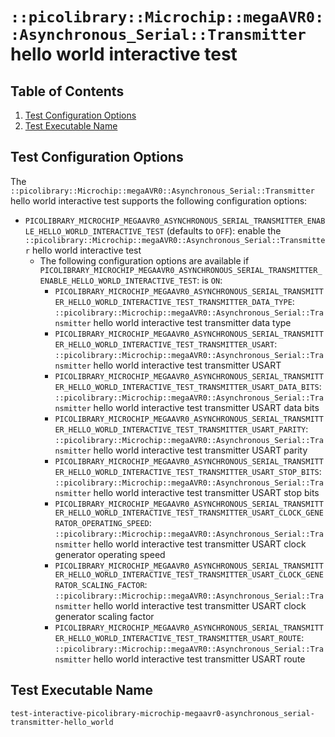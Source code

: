 # `::picolibrary::Microchip::megaAVR0::Asynchronous_Serial::Transmitter` hello world interactive test

## Table of Contents
1. [Test Configuration Options](#test-configuration-options)
1. [Test Executable Name](#test-executable-name)

## Test Configuration Options
The `::picolibrary::Microchip::megaAVR0::Asynchronous_Serial::Transmitter` hello world
interactive test supports the following configuration options:
- `PICOLIBRARY_MICROCHIP_MEGAAVR0_ASYNCHRONOUS_SERIAL_TRANSMITTER_ENABLE_HELLO_WORLD_INTERACTIVE_TEST`
  (defaults to `OFF`): enable the
  `::picolibrary::Microchip::megaAVR0::Asynchronous_Serial::Transmitter` hello world
  interactive test
    - The following configuration options are available if
      `PICOLIBRARY_MICROCHIP_MEGAAVR0_ASYNCHRONOUS_SERIAL_TRANSMITTER_ENABLE_HELLO_WORLD_INTERACTIVE_TEST`:
      is `ON`:
        - `PICOLIBRARY_MICROCHIP_MEGAAVR0_ASYNCHRONOUS_SERIAL_TRANSMITTER_HELLO_WORLD_INTERACTIVE_TEST_TRANSMITTER_DATA_TYPE`:
          `::picolibrary::Microchip::megaAVR0::Asynchronous_Serial::Transmitter` hello
          world interactive test transmitter data type
        - `PICOLIBRARY_MICROCHIP_MEGAAVR0_ASYNCHRONOUS_SERIAL_TRANSMITTER_HELLO_WORLD_INTERACTIVE_TEST_TRANSMITTER_USART`:
          `::picolibrary::Microchip::megaAVR0::Asynchronous_Serial::Transmitter` hello
          world interactive test transmitter USART
        - `PICOLIBRARY_MICROCHIP_MEGAAVR0_ASYNCHRONOUS_SERIAL_TRANSMITTER_HELLO_WORLD_INTERACTIVE_TEST_TRANSMITTER_USART_DATA_BITS`:
          `::picolibrary::Microchip::megaAVR0::Asynchronous_Serial::Transmitter` hello
          world interactive test transmitter USART data bits
        - `PICOLIBRARY_MICROCHIP_MEGAAVR0_ASYNCHRONOUS_SERIAL_TRANSMITTER_HELLO_WORLD_INTERACTIVE_TEST_TRANSMITTER_USART_PARITY`:
          `::picolibrary::Microchip::megaAVR0::Asynchronous_Serial::Transmitter` hello
          world interactive test transmitter USART parity
        - `PICOLIBRARY_MICROCHIP_MEGAAVR0_ASYNCHRONOUS_SERIAL_TRANSMITTER_HELLO_WORLD_INTERACTIVE_TEST_TRANSMITTER_USART_STOP_BITS`:
          `::picolibrary::Microchip::megaAVR0::Asynchronous_Serial::Transmitter` hello
          world interactive test transmitter USART stop bits
        - `PICOLIBRARY_MICROCHIP_MEGAAVR0_ASYNCHRONOUS_SERIAL_TRANSMITTER_HELLO_WORLD_INTERACTIVE_TEST_TRANSMITTER_USART_CLOCK_GENERATOR_OPERATING_SPEED`:
          `::picolibrary::Microchip::megaAVR0::Asynchronous_Serial::Transmitter` hello
          world interactive test transmitter USART clock generator operating speed
        - `PICOLIBRARY_MICROCHIP_MEGAAVR0_ASYNCHRONOUS_SERIAL_TRANSMITTER_HELLO_WORLD_INTERACTIVE_TEST_TRANSMITTER_USART_CLOCK_GENERATOR_SCALING_FACTOR`:
          `::picolibrary::Microchip::megaAVR0::Asynchronous_Serial::Transmitter` hello
          world interactive test transmitter USART clock generator scaling factor
        - `PICOLIBRARY_MICROCHIP_MEGAAVR0_ASYNCHRONOUS_SERIAL_TRANSMITTER_HELLO_WORLD_INTERACTIVE_TEST_TRANSMITTER_USART_ROUTE`:
          `::picolibrary::Microchip::megaAVR0::Asynchronous_Serial::Transmitter` hello
          world interactive test transmitter USART route

## Test Executable Name
`test-interactive-picolibrary-microchip-megaavr0-asynchronous_serial-transmitter-hello_world`
